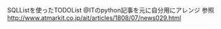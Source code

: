 SQLListを使ったTODOList
@ITのpython記事を元に自分用にアレンジ
参照
http://www.atmarkit.co.jp/ait/articles/1808/07/news029.html